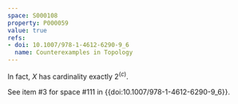 ```yaml
---
space: S000108
property: P000059
value: true
refs:
- doi: 10.1007/978-1-4612-6290-9_6
  name: Counterexamples in Topology
---
```


In fact, $X$ has cardinality exactly $2^{\mathfrak(c)}$.

See item #3 for space #111 in {{doi:10.1007/978-1-4612-6290-9_6}}.
